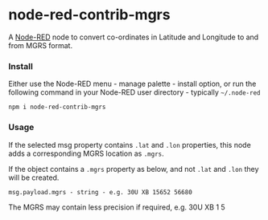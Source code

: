 node-red-contrib-mgrs
=====================

A <a href="http://nodered.org" target="_new">Node-RED</a> node to convert co-ordinates in Latitude and Longitude to and from MGRS format.

### Install

Either use the Node-RED menu - manage palette - install option, or run the following command in your Node-RED user directory - typically `~/.node-red`

    npm i node-red-contrib-mgrs

### Usage

If the selected msg property contains `.lat` and `.lon` properties, this node adds a corresponding MGRS location as `.mgrs`.

If the object contains a `.mgrs` property as below, and not `.lat` and `.lon` they will be created.

    msg.payload.mgrs - string - e.g. 30U XB 15652 56680

The MGRS may contain less precision if required, e.g. 30U XB 1 5
